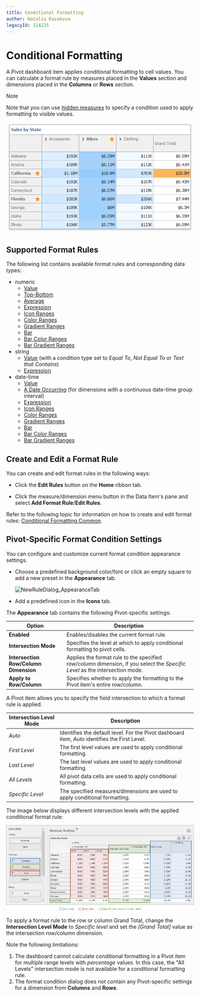 ```yaml
---
title: Conditional Formatting
author: Natalia Kazakova
legacyId: 114225
---
```

# Conditional Formatting

A Pivot dashboard item applies conditional formatting to cell values. You can calculate a format rule by measures placed in the **Values** section and dimensions placed in the **Columns** or **Rows** section.

> [!NOTE]
> Note that you can use [hidden measures](../../binding-dashboard-items-to-data/hidden-data-items.md) to specify a condition used to apply formatting to visible values.

![pivot-with-applied-format-rules](../../../../images/pivot-with-applied-format-rules.png)

## Supported Format Rules

The following list contains available format rules and corresponding data types:
* numeric
	* [Value](../../appearance-customization/conditional-formatting/value.md)
	* [Top-Bottom](../../appearance-customization/conditional-formatting/top-bottom.md)
	* [Average](../../appearance-customization/conditional-formatting/average.md)
	* [Expression](../../appearance-customization/conditional-formatting/expression.md)
	* [Icon Ranges](../../appearance-customization/conditional-formatting/icon-ranges.md)
	* [Color Ranges](../../appearance-customization/conditional-formatting/color-ranges.md)
	* [Gradient Ranges](../../appearance-customization/conditional-formatting/gradient-ranges.md)
	* [Bar](../../appearance-customization/conditional-formatting/bar.md) 
	* [Bar Color Ranges](../../appearance-customization/conditional-formatting/bar-color-ranges.md) 
	* [Bar Gradient Ranges](../../appearance-customization/conditional-formatting/bar-gradient-ranges.md) 
* string 
	* [Value](../../appearance-customization/conditional-formatting/value.md) (with a condition type set to _Equal To_, _Not Equal To_ or _Text that Contains_)
	* [Expression](../../appearance-customization/conditional-formatting/expression.md)
* date-time
	* [Value](../../appearance-customization/conditional-formatting/value.md)
	* [A Date Occurring](../../appearance-customization/conditional-formatting/value.md) (for dimensions with a continuous date-time group interval)
	* [Expression](../../appearance-customization/conditional-formatting/expression.md)
	* [Icon Ranges](../../appearance-customization/conditional-formatting/icon-ranges.md)
	* [Color Ranges](../../appearance-customization/conditional-formatting/color-ranges.md)
	* [Gradient Ranges](../../appearance-customization/conditional-formatting/gradient-ranges.md)
	* [Bar](../../appearance-customization/conditional-formatting/bar.md) 
	* [Bar Color Ranges](../../appearance-customization/conditional-formatting/bar-color-ranges.md) 
	* [Bar Gradient Ranges](../../appearance-customization/conditional-formatting/bar-gradient-ranges.md) 

## Create and Edit a Format Rule

You can create and edit format rules in the following ways:

* Click the **Edit Rules** button on the **Home** ribbon tab. 

* Click the measure/dimension menu button in the Data Item's pane and select **Add Format Rule**/**Edit Rules**. 

Refer to the following topic for information on how to create and edit format rules: [Conditional Formatting Common](../../appearance-customization/conditional-formatting.md).

## Pivot-Specific Format Condition Settings

You can configure and customize current format condition appearance settings.

* Choose a predefined background color/font or click an empty square to add a new preset in the **Appearance** tab.

	![NewRuleDialog_AppearanceTab](../../../../images/img118585.png)

* Add a predefined icon in the **Icons** tab.	 

The **Appearance** tab contains the following Pivot-specific settings:

| Option | Description |
| --|--|
| **Enabled** | Enables/disables the current format rule. |
| **Intersection Mode** | Specifies the level at which to apply conditional formatting to pivot cells. |  
| **Intersection Row/Column Dimension**  | Applies the format rule to the specified row/column dimension, if you select the _Specific Level_ as the intersection mode.|
| **Apply to Row/Column** | Specifies whether to apply the formatting to the Pivot item's entire row/column.

A Pivot item allows you to specify the field intersection to which a format rule is applied.

| Intersection Level Mode| Description |
| --|--|
| _Auto_ | Identifies the default level. For the Pivot dashboard item, _Auto_ identifies the First Level. |
| _First Level_ |The first level values are used to apply conditional formatting. |
| _Last Level_ | The last level values are used to apply conditional formatting. |
| _All Levels_ | All pivot data cells are used to apply conditional formatting. |
| _Specific Level_ | The specified measures/dimensions are used to apply conditional formatting. |


The image below displays different intersection levels with the applied conditional format rule:

![winforms_pivot_intersection_level_mode](../../../../images/winforms_pivot_intersection_level_mode.png)

To apply a format rule to the row or column Grand Total, change the **Intersection Level Mode** to _Specific level_ and set the _[Grand Total]_ value as the intersection row/column dimension.  

Note the following limitations:

1. The dashboard cannot calculate conditional formatting in a Pivot item for multiple range levels with _percentage_ values. In this case, the "All Levels" intersection mode is not available for a conditional formatting rule.
2. The format condition dialog does not contain any Pivot-specific settings for a dimension from **Columns** and **Rows**.
